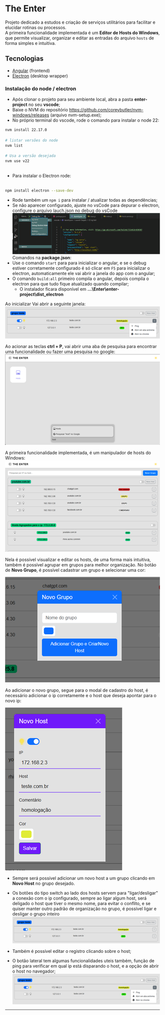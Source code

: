 # The Enter
Projeto dedicado a estudos e criação de serviços utilitários para facilitar e elucidar rotinas ou processos.  
A primeira funcionalidade implementada é um **Editor de Hosts do Windows**, que permite visualizar, organizar e editar as entradas do arquivo `hosts` de forma simples e intuitiva.

## Tecnologias
- [Angular](https://angular.io/) (frontend)
- [Electron](https://www.electronjs.org/) (desktop wrapper)

### Instalação do node / electron

 - Após clonar o projeto para seu ambiente local, abra a pasta **enter-project** no seu **vscode**;
 - Baixe o NVM do repositório https://github.com/coreybutler/nvm-windows/releases (arquivo nvm-setup.exe);
 - No próprio terminal do vscode, rode o comando para instalar o node 22:
 
```bash
nvm install 22.17.0

# listar versões do node
nvm list
	
# Usa a versão desejada
nvm use v22
	
```

 - Para instalar o Electron rode:

```bash

npm install electron --save-dev

```

 - Rode também um ```npm i```  para instalar / atualizar todas as dependências;
 - Se não aparecer configurado, ajuste no vsCode para depurar o electron, configure o arquivo lauch.json no debug do vsCode
   ![img](docs/imgs/Pasted-image-20251001133330.png)
Comandos na **package.json**:
 - Use o comando ```start``` para para inicializar o angular, e se o debug estiver corretamente configurado é só clicar em ```F5``` para inicializar o electron, automaticamente ele vai abrir a janela do app com o angular;
 - O comando ```build:all``` primeiro compila o angular, depois compila o electron para que tudo fique atualizado quando compilar;
	 - O instalador ficara disponível em **...\Enter\enter-project\dist_electron**

Ao inicializar Vai abrir a seguinte janela:
![img](docs/imgs/Pasted-image-20251007215010.png)

Ao acionar as teclas **ctrl + P**, vai abrir uma aba de pesquisa para encontrar uma funcionalidade ou fazer uma pesquisa no google:
![img](docs/imgs/Pasted-image-20251007213202.png)

A primeira funcionalidade implementada, é um manipulador de hosts do Windows:
![img](docs/imgs/Pasted-image-20251007213302.png)

Nela é possível visualizar e editar os hosts, de uma forma mais intuitiva, também é possível agrupar em grupos para melhor organização.
No botão de **Novo Grupo**, é possível cadastrar um grupo e selecionar uma cor:

![img](docs/imgs/Pasted-image-20251007213540.png)

Ao adicionar o novo grupo, segue para o modal de cadastro do host, é necessário adicionar o ip corretamente e o host que deseja apontar para o novo ip:

![img](docs/imgs/Pasted-image-20251007213738.png)

 - Sempre será possível adicionar um novo host a um grupo clicando em **Novo Host** no grupo desejado. 
 - Os botões do tipo switch ao lado dos hosts servem para "ligar/desligar" a conexão com o ip configurado, sempre ao ligar algum host, será deligado o host que tiver o mesmo nome, para evitar o conflito, e se quiser manter outro padrão de organização no grupo, é possível ligar e desligar o grupo inteiro
![img](docs/imgs/Pasted-image-20251007214225.png)

 - Também é possível editar o registro clicando sobre o host;
 - O botão lateral tem algumas funcionalidades uteis também, função de ping para verificar em qual ip está disparando o host, e a opção de abrir o host no navegador;
 ![img](docs/imgs/Pasted-image-20251007215010.png)

__________________________________________________________________________




